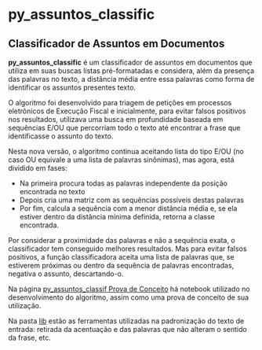 # py_assuntos_classific

## Classificador de Assuntos em Documentos

**py_assuntos_classific** é um classificador de assuntos em documentos que utiliza em suas buscas listas pré-formatadas e considera, além da presença das palavras no texto, a distância média entre essa palavras como forma de identificar os assuntos presentes texto.

O algoritmo foi desenvolvido para triagem de petições em processos eletrônicos de Execução Fiscal e inicialmente, para evitar falsos positivos nos resultados, utilizava uma busca em profundidade baseada em sequências E/OU que percorriam todo o texto até encontrar a frase que identificasse o assunto do texto.

Nesta nova versão, o algoritmo continua aceitando lista do tipo E/OU (no caso OU equivale a uma lista de palavras sinônimas), mas agora, está dividido em fases:
* Na primeira procura todas as palavras independente da posição encontrada no texto
* Depois cria uma matriz com as sequências possíveis destas palavras
* Por fim, calcula a sequência com a menor distância média e, se ela estiver dentro da distância mínima definida, retorna a classe encontrada.

Por considerar a proximidade das palavras e não a sequência exata, o classificador tem conseguido melhores resultados. Mas para evitar falsos positivos, a função classificadora aceita uma lista de palavras que, se estiverem próximas ou dentro da sequência de palavras encontradas, negativa o assunto, descartando-o.

Na página [py_assuntos_classif Prova de Conceito](https://github.com/FranciscoACLima/py_assuntos_classific/blob/master/py_assuntos_classific%20prova%20de%20conceito.ipynb) há notebook utilizado no desenvolvimento do algoritmo, assim como uma prova de conceito de sua utilização.

Na pasta [lib](https://github.com/FranciscoACLima/py_assuntos_classific/tree/master/lib) estão as ferramentas utilizadas na padronização do texto de entrada: retirada da acentuação e das palavras que não alteram o sentido da frase, etc.
